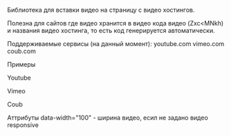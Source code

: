 Библиотека для вставки видео на страницу с видео хостингов.

Полезна для сайтов где видео хранится в видео кода видео (Zxc<MNkh) и названия видео хостинга, то есть код генерируется автоматически.

Поддерживаемые сервисы (на данный момент):
youtube.com
vimeo.com
coub.com

Примеры

Youtube
<div class="emvi" data-service="youtube.com" data-code="P5_GlAOCHyE"></div>

Vimeo
<div class="emvi" data-service="vimeo.com" data-code="35396305"></div>

Coub
<div class="emvi" data-service="coub.com" data-code="4211j"></div>

Аттрибуты
data-width="100" - ширина видео, есил не задано видео responsive
